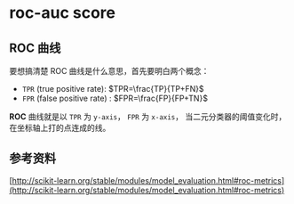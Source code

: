 # roc-auc score

## ROC 曲线

要想搞清楚 ROC 曲线是什么意思，首先要明白两个概念：

* `TPR` (true positive rate): $TPR=\frac{TP}{TP+FN}$
* `FPR` (false positive rate) : $FPR=\frac{FP}{FP+TN}$



**ROC** 曲线就是以 `TPR` 为 `y-axis`， `FPR` 为 `x-axis`， 当二元分类器的阈值变化时，在坐标轴上打的点连成的线。





## 参考资料

[http://scikit-learn.org/stable/modules/model_evaluation.html#roc-metrics](http://scikit-learn.org/stable/modules/model_evaluation.html#roc-metrics)

